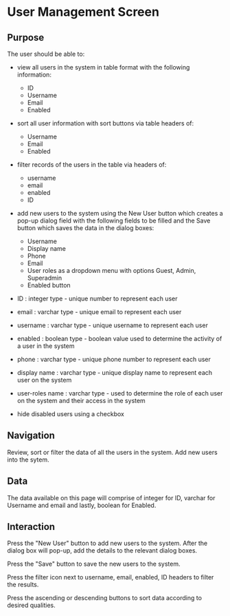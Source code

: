 # User Management Screen

## Purpose 
The user should be able to: 
- view all users in the system in table format with the following information: 
    - ID
    - Username 
    - Email 
    - Enabled 
- sort all user information with sort buttons via table headers of: 
    - Username 
    - Email 
    - Enabled
- filter records of the users in the table via headers of: 
    - username
    - email 
    - enabled
    - ID
- add new users to the system using the New User button which creates a pop-up dialog field with the following fields to be filled and the Save button which saves the data in the dialog boxes:
    - Username 
    - Display name
    - Phone 
    - Email
    - User roles as a dropdown menu with options Guest, Admin, Superadmin
    - Enabled button

- ID : integer type - unique number to represent each user
- email : varchar type - unique email to represent each user
- username : varchar type - unique username to represent each user
- enabled : boolean type - boolean value used to determine the activity of a user in the system
- phone : varchar type - unique phone number to represent each user
- display name : varchar type - unique display name to represent each user on the system
- user-roles name : varchar type - used to determine the role of each user on the system and their access in the system

- hide disabled users using a checkbox


## Navigation 
Review, sort or filter the data of all the users in the system. Add new users into the sytem.

## Data 
The data available on this page will comprise of integer for ID, varchar for Username and email and lastly, boolean for Enabled.


## Interaction
Press the "New User" button to add new users to the system. After the dialog box will pop-up, add the details to the relevant dialog boxes.

Press the "Save" button to save the new users to the system.

Press the filter icon next to username, email, enabled, ID headers to filter the results. 

Press the ascending or descending buttons to sort data according to desired qualities.



